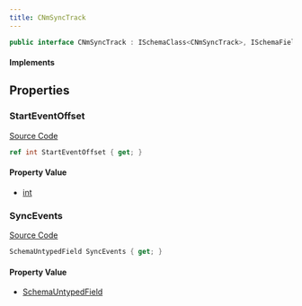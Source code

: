 ```yaml
---
title: CNmSyncTrack
---
```


```csharp
public interface CNmSyncTrack : ISchemaClass<CNmSyncTrack>, ISchemaField, ISchemaClass, INativeHandle
```

#### Implements

## Properties

### StartEventOffset

[Source Code](https://github.com/swiftly-solution/swiftlys2/blob/main/managed/src/SwiftlyS2.Generated/Schemas/Interfaces/CNmSyncTrack.cs#L20)

```csharp
ref int StartEventOffset { get; }
```

#### Property Value

- [int](https://learn.microsoft.com/dotnet/api/system.int32)

### SyncEvents

[Source Code](https://github.com/swiftly-solution/swiftlys2/blob/main/managed/src/SwiftlyS2.Generated/Schemas/Interfaces/CNmSyncTrack.cs#L18)

```csharp
SchemaUntypedField SyncEvents { get; }
```

#### Property Value

- [SchemaUntypedField](/docs/api/shared/schemas/schemauntypedfield)

